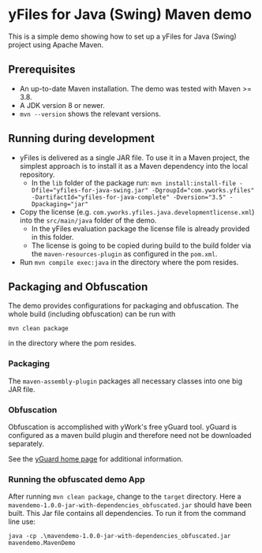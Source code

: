 # yFiles for Java (Swing) Maven demo

This is a simple demo showing how to set up a yFiles for Java (Swing) project using Apache Maven.

## Prerequisites

* An up-to-date Maven installation. The demo was tested with Maven >= 3.8.
* A JDK version 8 or newer.
* `mvn --version` shows the relevant versions.

## Running during development

* yFiles is delivered as a single JAR file. To use it in a Maven project, the simplest approach is to install it as a Maven dependency into the local repository.
  * In the `lib` folder of the package run: `mvn install:install-file -Dfile="yfiles-for-java-swing.jar" -DgroupId="com.yworks.yfiles" -DartifactId="yfiles-for-java-complete" -Dversion="3.5" -Dpackaging="jar"`
* Copy the license (e.g. `com.yworks.yfiles.java.developmentlicense.xml`) into the `src/main/java` folder of the demo.
  * In the yFiles evaluation package the license file is already provided in this folder.
  * The license is going to be copied during build to the build folder via the `maven-resources-plugin` as configured in the `pom.xml`.
* Run `mvn compile exec:java` in the directory where the pom resides.

## Packaging and Obfuscation

The demo provides configurations for packaging and obfuscation. The whole build (including obfuscation) can be run with

`mvn clean package`

in the directory where the pom resides.

### Packaging

The `maven-assembly-plugin` packages all necessary classes into one big JAR file.

### Obfuscation

Obfuscation is accomplished with yWork's free yGuard tool. yGuard is configured as a maven build plugin and therefore need not be downloaded separately.

See the [yGuard home page](https://www.yworks.com/products/yguard) for additional information.

### Running the obfuscated demo App

After running `mvn clean package`, change to the `target` directory.
Here a `mavendemo-1.0.0-jar-with-dependencies_obfuscated.jar` should have been built.
This Jar file contains all dependencies. To run it from the command line use:

```
java -cp .\mavendemo-1.0.0-jar-with-dependencies_obfuscated.jar mavendemo.MavenDemo
```

